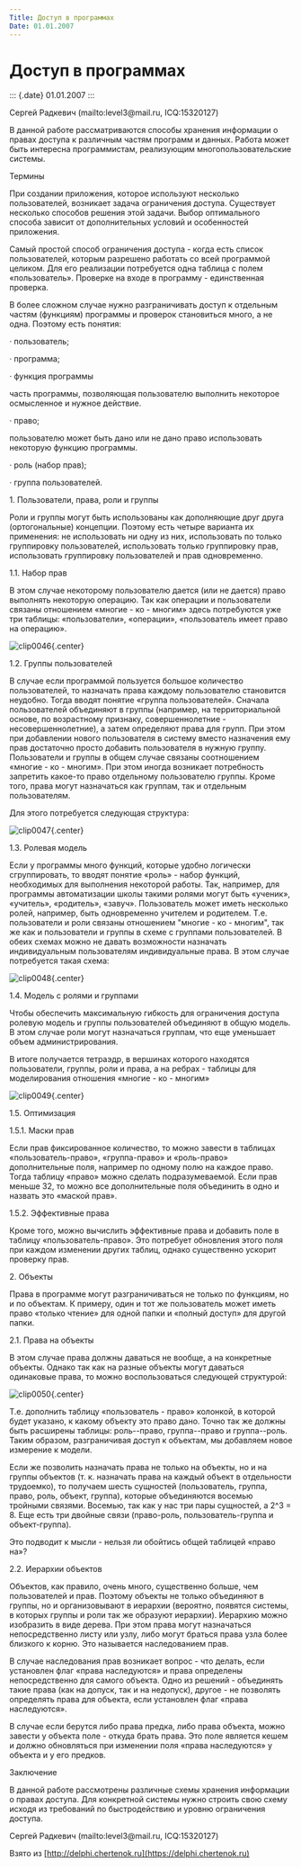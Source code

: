```yaml
---
Title: Доступ в программах
Date: 01.01.2007
---
```



Доступ в программах
===================

::: {.date}
01.01.2007
:::

Сергей Радкевич (mailto:level3\@mail.ru, ICQ:15320127)

В данной работе рассматриваются способы хранения информации о правах
доступа к различным частям программ и данных. Работа может быть
интересна программистам, реализующим многопользовательские системы.

Термины

При создании приложения, которое используют несколько пользователей,
возникает задача ограничения доступа. Существует несколько способов
решения этой задачи. Выбор оптимального способа зависит от
дополнительных условий и особенностей приложения.

Самый простой способ ограничения доступа - когда есть список
пользователей, которым разрешено работать со всей программой целиком.
Для его реализации потребуется одна таблица с полем «пользователь».
Проверке на входе в программу - единственная проверка.

В более сложном случае нужно разграничивать доступ к отдельным частям
(функциям) программы и проверок становиться много, а не одна. Поэтому
есть понятия:

· пользователь;

· программа;

· функция программы

часть программы, позволяющая пользователю выполнить некоторое
осмысленное и нужное действие.

· право;

пользователю может быть дано или не дано право использовать некоторую
функцию программы.

· роль (набор прав);

· группа пользователей.

1\. Пользователи, права, роли и группы

Роли и группы могут быть использованы как дополняющие друг друга
(ортогональные) концепции. Поэтому есть четыре варианта их применения:
не использовать ни одну из них, использовать по только группировку
пользователей, использовать только группировку прав, использовать
группировку пользователей и прав одновременно.

1.1. Набор прав

В этом случае некоторому пользователю дается (или не дается) право
выполнять некоторую операцию. Так как операции и пользователи связаны
отношением «многие - ко - многим» здесь потребуются уже три таблицы:
«пользователи», «операции», «пользователь имеет право на операцию».

![clip0046](clip0046.gif){.center}

1.2. Группы пользователей

В случае если программой пользуется большое количество пользователей, то
назначать права каждому пользователю становится неудобно. Тогда вводят
понятие «группа пользователей». Сначала пользователей объединяют в
группы (например, на территориальной основе, по возрастному признаку,
совершеннолетние - несовершеннолетние), а затем определяют права для
групп. При этом при добавлении нового пользователя в систему вместо
назначения ему прав достаточно просто добавить пользователя в нужную
группу. Пользователи и группы в общем случае связаны соотношением
«многие - ко - многим». При этом иногда возникает потребность
запретить какое-то право отдельному пользователю группы. Кроме того,
права могут назначаться как группам, так и отдельным пользователям.

Для этого потребуется следующая структура:

![clip0047](clip0047.gif){.center}

1.3. Ролевая модель

Если у программы много функций, которые удобно логически сгруппировать,
то вводят понятие «роль» - набор функций, необходимых для выполнения
некоторой работы. Так, например, для программы автоматизации школы
такими ролями могут быть «ученик», «учитель», «родитель», «завуч».
Пользователь может иметь несколько ролей, например, быть одновременно
учителем и родителем. Т.е. пользователи и роли связаны отношением
"многие - ко - многим", так же как и пользователи и группы в схеме с
группами пользователей. В обеих схемах можно не давать возможности
назначать индивидуальным пользователям индивидуальные права. В этом
случае потребуется такая схема:

![clip0048](clip0048.gif){.center}

1.4. Модель с ролями и группами

Чтобы обеспечить максимальную гибкость для ограничения доступа ролевую
модель и группы пользователей объединяют в общую модель. В этом случае
роли могут назначаться группам, что еще уменьшает объем
администрирования.

В итоге получается тетраэдр, в вершинах которого находятся пользователи,
группы, роли и права, а на ребрах - таблицы для моделирования отношения
«многие - ко - многим»

![clip0049](clip0049.gif){.center}

 

1.5. Оптимизация

1.5.1. Маски прав

Если прав фиксированное количество, то можно завести в таблицах
«пользователь-право», «группа-право» и «роль-право» дополнительные поля,
например по одному полю на каждое право. Тогда таблицу «право» можно
сделать подразумеваемой. Если прав меньше 32, то можно все
дополнительные поля объединить в одно и назвать это «маской прав».

1.5.2. Эффективные права

Кроме того, можно вычислить эффективные права и добавить поле в таблицу
«пользователь-право». Это потребует обновления этого поля при каждом
изменении других таблиц, однако существенно ускорит проверку прав.

2\. Объекты

Права в программе могут разграничиваться не только по функциям, но и по
объектам. К примеру, один и тот же пользователь может иметь право
«только чтение» для одной папки и «полный доступ» для другой папки.

2.1. Права на объекты

В этом случае права должны даваться не вообще, а на конкретные объекты.
Однако так как на разные объекты могут даваться одинаковые права, то
можно воспользоваться следующей структурой:

![clip0050](clip0050.gif){.center}

Т.е. дополнить таблицу «пользователь - право» колонкой, в которой будет
указано, к какому объекту это право дано. Точно так же должны быть
расширены таблицы: роль--право, группа--право и группа--роль. Таким
образом, разграничивая доступ к объектам, мы добавляем новое измерение к
модели.

Если же позволить назначать права не только на объекты, но и на группы
объектов (т. к. назначать права на каждый объект в отдельности
трудоемко), то получаем шесть сущностей (пользователь, группа, право,
роль, объект, группа), которые объединяются восемью тройными связями.
Восемью, так как у нас три пары сущностей, а 2\^3 = 8. Еще есть три
двойные связи (право-роль, пользователь-группа и объект-группа).

Это подводит к мысли - нельзя ли обойтись общей таблицей «право на»?

2.2. Иерархии объектов

Объектов, как правило, очень много, существенно больше, чем
пользователей и прав. Поэтому объекты не только объединяют в группы, но
и организовывают в иерархии (вероятно, появятся системы, в которых
группы и роли так же образуют иерархии). Иерархию можно изобразить в
виде дерева. При этом права могут назначаться непосредственно листу или
узлу, либо могут браться права узла более близкого к корню. Это
называется наследованием прав.

В случае наследования прав возникает вопрос - что делать, если
установлен флаг «права наследуются» и права определены непосредственно
для самого объекта. Одно из решений - объединять такие права (как на
допуск, так и на недопуск), другое - не позволять определять права для
объекта, если установлен флаг «права наследуются».

В случае если берутся либо права предка, либо права объекта, можно
завести у объекта поле - откуда брать права. Это поле является кешем и
должно обновляться при изменении поля «права наследуются» у объекта и у
его предков.

Заключение

В данной работе рассмотрены различные схемы хранения информации о правах
доступа. Для конкретной системы нужно строить свою схему исходя из
требований по быстродействию и уровню ограничения доступа.



Сергей Радкевич (mailto:level3\@mail.ru, ICQ:15320127)

Взято из [http://delphi.chertenok.ru](https://delphi.chertenok.ru)
